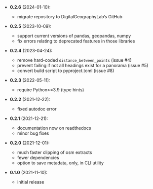 - **0.2.6** (2024-01-10):
    - migrate repository to DigitalGeographyLab’s GitHub

- **0.2.5** (2023-10-09):
    - support current versions of pandas, geopandas, numpy
    - fix errors relating to deprecated features in those libraries

- **0.2.4** (2023-04-24):
    - remove hard-coded `distance_between_points`  (issue #4)
    - prevent failing if not all headings exist for a panorama (issue #5)
    - convert build script to pyproject.toml (issue #8)

- **0.2.3** (2022-05-11):
    - require Python>=3.9 (type hints)

- **0.2.2** (2021-12-22):
    - fixed autodoc error

- **0.2.1** (2021-12-21):
    - documentation now on readthedocs
    - minor bug fixes

- **0.2.0** (2021-12-01):
    - much faster clipping of osm extracts
    - fewer dependencies
    - option to save metadata, only, in CLI utility

- **0.1.0** (2021-11-10):
    - initial release
